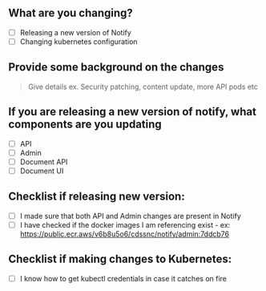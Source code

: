 ## What are you changing?
- [ ] Releasing a new version of Notify
- [ ] Changing kubernetes configuration

## Provide some background on the changes
> Give details ex. Security patching, content update, more API pods etc

## If you are releasing a new version of notify, what components are you updating
- [ ] API
- [ ] Admin
- [ ] Document API
- [ ] Document UI

## Checklist if releasing new version:
- [ ] I made sure that both API and Admin changes are present in Notify
- [ ] I have checked if the docker images I am referencing exist - ex: https://public.ecr.aws/v6b8u5o6/cdssnc/notify/admin:7ddcb76

## Checklist if making changes to Kubernetes:
- [ ] I know how to get kubectl credentials in case it catches on fire
